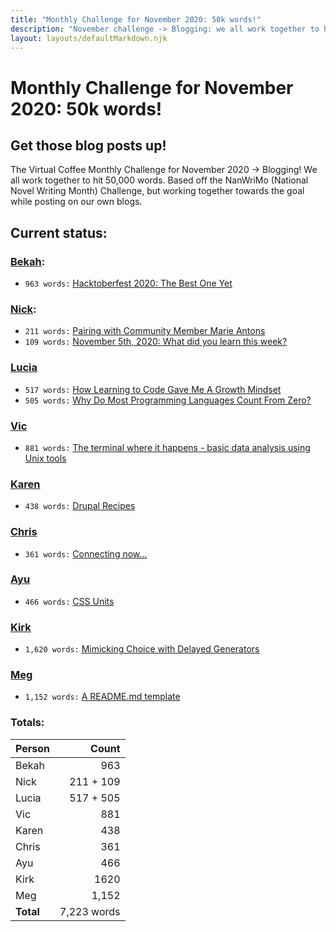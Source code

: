 ```yaml
---
title: "Monthly Challenge for November 2020: 50k words!"
description: "November challenge -> Blogging: we all work together to hit 50,000 words. Based off the NanWriMo (National Novel Writing Month) Challenge, but working together towards the goal while posting on our own blogs."
layout: layouts/defaultMarkdown.njk
---
```


# Monthly Challenge for November 2020: 50k words!
## Get those blog posts up!

The Virtual Coffee Monthly Challenge for November 2020 -> Blogging! We all work together to hit 50,000 words. Based off the NanWriMo (National Novel Writing Month) Challenge, but working together towards the goal while posting on our own blogs.

## Current status:

### [Bekah](https://dev.to/bekahhw):
- `963 words:` [Hacktoberfest 2020: The Best One Yet ](https://dev.to/bekahhw/hacktoberfest-2020-the-best-one-yet-5fp7)

### [Nick](https://dev.to/nickytonline):
- `211 words:` [Pairing with Community Member Marie Antons ](https://dev.to/devteam/pairing-with-community-member-marie-antons-3doi)
- `109 words:` [November 5th, 2020: What did you learn this week? ](https://dev.to/nickytonline/november-5th-2020-what-did-you-learn-this-week-31fa)

### [Lucia](https://dev.to/cerchie)
- `517 words:` [How Learning to Code Gave Me A Growth Mindset ](https://dev.to/cerchie/how-learning-to-code-gave-me-a-growth-mindset-4lbo)
- `505 words:` [Why Do Most Programming Languages Count From Zero?](https://dev.to/cerchie/why-do-computers-count-from-zero-3mh6)

### [Vic](https://vicvijayakumar.com)
- `881 words:` [The terminal where it happens - basic data analysis using Unix tools](https://vicvijayakumar.com/blog/basic-data-analysis-unix-tools)

### [Karen](https://dev.to/kldickenson)
- `438 words:` [Drupal Recipes](https://dev.to/kldickenson/drupal-recipes-68f)

### [Chris](https://dev.to/jarvisscript)
- `361 words:` [Connecting now...](https://dev.to/jarvisscript/connecting-now-18a4)

### [Ayu](https://adiatiayu.hashnode.dev)
- `466 words:` [CSS Units](https://adiatiayu.hashnode.dev/css-units)

### [Kirk](https://gistlog.co/tkshill)
- `1,620 words:` [Mimicking Choice with Delayed Generators](https://gistlog.co/tkshill/5edf3eb96a1dd80b47849399c7945499)

### [Meg](https://gist.github.com/meg-gutshall/)
- `1,152 words:` [A README.md template](https://gist.github.com/meg-gutshall/ac48ef47d9d7b750c354c990c90a2a8f)



### Totals:

| Person    | Count       |
| :---      |        ---: |
| Bekah     | 963         |
| Nick      | 211 + 109   |
| Lucia     | 517 + 505   |
| Vic       | 881         |
| Karen     | 438         |
| Chris     | 361         |
| Ayu       | 466         |
| Kirk      | 1620        |
| Meg       | 1,152       |
| **Total** | 7,223 words |